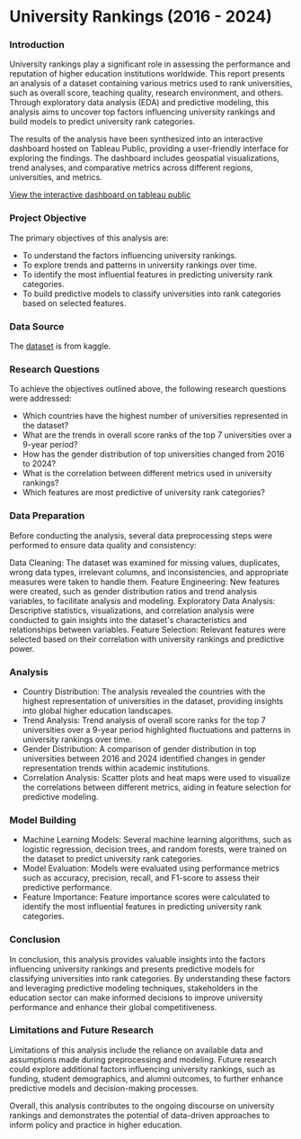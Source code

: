 # University Rankings (2016 - 2024)
### Introduction
University rankings play a significant role in assessing the performance and reputation of higher education institutions worldwide. This report presents an analysis of a dataset containing various metrics used to rank universities, such as overall score, teaching quality, research environment, and others. Through exploratory data analysis (EDA) and predictive modeling, this analysis aims to uncover top factors influencing university rankings and build models to predict university rank categories.

The results of the analysis have been synthesized into an interactive dashboard hosted on Tableau Public, providing a user-friendly interface for exploring the findings. The dashboard includes geospatial visualizations, trend analyses, and comparative metrics across different regions, universities, and metrics.

[View the interactive dashboard on tableau public](https://public.tableau.com/app/profile/dooter.ior/viz/UniversityRankings2016-2024/Dashboard2)

### Project Objective
The primary objectives of this analysis are:

- To understand the factors influencing university rankings.
- To explore trends and patterns in university rankings over time.
- To identify the most influential features in predicting university rank categories.
- To build predictive models to classify universities into rank categories based on selected features.

### Data Source
The [dataset](https://www.kaggle.com/datasets/raymondtoo/the-world-university-rankings-2016-2024) is from kaggle.

### Research Questions
To achieve the objectives outlined above, the following research questions were addressed:

- Which countries have the highest number of universities represented in the dataset?
- What are the trends in overall score ranks of the top 7 universities over a 9-year period?
- How has the gender distribution of top universities changed from 2016 to 2024?
- What is the correlation between different metrics used in university rankings?
- Which features are most predictive of university rank categories?

### Data Preparation 
Before conducting the analysis, several data preprocessing steps were performed to ensure data quality and consistency:

Data Cleaning: The dataset was examined for missing values, duplicates, wrong data types, irrelevant columns, and inconsistencies, and appropriate measures were taken to handle them.
Feature Engineering: New features were created, such as gender distribution ratios and trend analysis variables, to facilitate analysis and modeling.
Exploratory Data Analysis: Descriptive statistics, visualizations, and correlation analysis were conducted to gain insights into the dataset's characteristics and relationships between variables.
Feature Selection: Relevant features were selected based on their correlation with university rankings and predictive power.

### Analysis
- Country Distribution: The analysis revealed the countries with the highest representation of universities in the dataset, providing insights into global higher education landscapes.
- Trend Analysis: Trend analysis of overall score ranks for the top 7 universities over a 9-year period highlighted fluctuations and patterns in university rankings over time.
- Gender Distribution: A comparison of gender distribution in top universities between 2016 and 2024 identified changes in gender representation trends within academic institutions.
- Correlation Analysis: Scatter plots and heat maps were used to visualize the correlations between different metrics, aiding in feature selection for predictive modeling.

### Model Building
- Machine Learning Models: Several machine learning algorithms, such as logistic regression, decision trees, and random forests, were trained on the dataset to predict university rank categories.
- Model Evaluation: Models were evaluated using performance metrics such as accuracy, precision, recall, and F1-score to assess their predictive performance.
- Feature Importance: Feature importance scores were calculated to identify the most influential features in predicting university rank categories.

### Conclusion
In conclusion, this analysis provides valuable insights into the factors influencing university rankings and presents predictive models for classifying universities into rank categories. By understanding these factors and leveraging predictive modeling techniques, stakeholders in the education sector can make informed decisions to improve university performance and enhance their global competitiveness.

### Limitations and Future Research
Limitations of this analysis include the reliance on available data and assumptions made during preprocessing and modeling. Future research could explore additional factors influencing university rankings, such as funding, student demographics, and alumni outcomes, to further enhance predictive models and decision-making processes.

Overall, this analysis contributes to the ongoing discourse on university rankings and demonstrates the potential of data-driven approaches to inform policy and practice in higher education.
